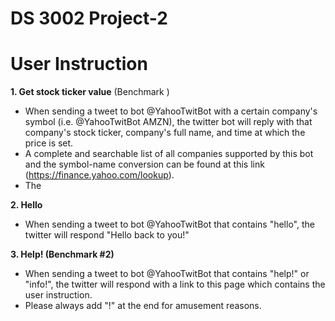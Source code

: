 # DS 3002 Project-2

# User Instruction
**1. Get stock ticker value** (Benchmark )
 - When sending a tweet to bot @YahooTwitBot with a certain company's symbol (i.e. @YahooTwitBot AMZN), the twitter bot will reply with that company's stock ticker, company's full name, and time at which the price is set. 
 - A complete and searchable list of all companies supported by this bot and the symbol-name conversion can be found at this link (https://finance.yahoo.com/lookup).
 - The 

**2. Hello**
 - When sending a tweet to bot @YahooTwitBot that contains "hello", the twitter will respond "Hello back to you!" 

**3. Help! (Benchmark #2)**
 - When sending a tweet to bot @YahooTwitBot that contains "help!" or "info!", the twitter will respond with a link to this page which contains the user instruction.
 - Please always add "!" at the end for amusement reasons. 
